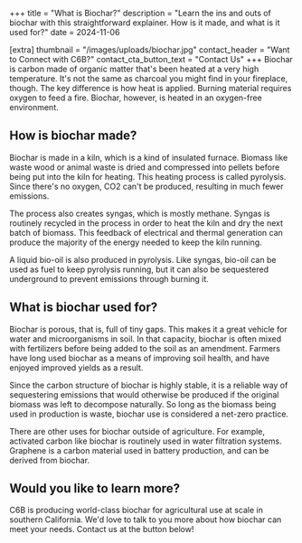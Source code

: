 +++
title = "What is Biochar?"
description = "Learn the ins and outs of biochar with this straightforward explainer. How is it made, and what is it used for?"
date = 2024-11-06

[extra]
thumbnail = "/images/uploads/biochar.jpg"
contact_header = "Want to Connect with C6B?"
contact_cta_button_text = "Contact Us"
+++
Biochar is carbon made of organic matter that's been heated at a very high temperature. It's not the same as charcoal you might find in your fireplace, though. The key difference is how heat is applied. Burning material requires oxygen to feed a fire. Biochar, however, is heated in an oxygen-free environment.  

## How is biochar made? 

Biochar is made in a kiln, which is a kind of insulated furnace. Biomass like waste wood or animal waste is dried and compressed into pellets before being put into the kiln for heating. This heating process is called pyrolysis. Since there's no oxygen, CO2 can't be produced, resulting in much fewer emissions.    

The process also creates syngas, which is mostly methane. Syngas is routinely recycled in the process in order to heat the kiln and dry the next batch of biomass. This feedback of electrical and thermal generation can produce the majority of the energy needed to keep the kiln running.

A liquid bio-oil is also produced in pyrolysis. Like syngas, bio-oil can be used as fuel to keep pyrolysis running, but it can also be sequestered underground to prevent emissions through burning it.  

## What is biochar used for?

Biochar is porous, that is, full of tiny gaps. This makes it a great vehicle for water and microorganisms in soil. In that capacity, biochar is often mixed with fertilizers before being added to the soil as an amendment. Farmers have long used biochar as a means of improving soil health, and have enjoyed improved yields as a result.    

Since the carbon structure of biochar is highly stable, it is a reliable way of sequestering emissions that would otherwise be produced if the original biomass was left to decompose naturally. So long as the biomass being used in production is waste, biochar use is considered a net-zero practice.

There are other uses for biochar outside of agriculture. For example, activated carbon like biochar is routinely used in water filtration systems. Graphene is a carbon material used in battery production, and can be derived from biochar. 

## Would you like to learn more?

C6B is producing world-class biochar for agricultural use at scale in southern California. We'd love to talk to you more about how biochar can meet your needs. Contact us at the button below!
